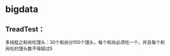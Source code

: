 # bigdata
TreadTest：
----------------------------
多线程之和尚吃馒头：30个和尚分100个馒头，每个和尚必须吃一个，并且每个和尚吃的馒头数不得超过5
